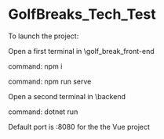 # GolfBreaks_Tech_Test

To launch the project: 

Open a first terminal in \golf_break_front-end

command: npm i

command: npm run serve

Open a second terminal in \backend

command: dotnet run

Default port is :8080 for the the Vue project

